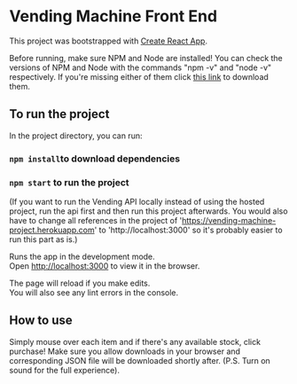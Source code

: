 # Vending Machine Front End

This project was bootstrapped with [Create React App](https://github.com/facebook/create-react-app).

Before running, make sure NPM and Node are installed! You can check the versions of NPM and Node with the commands "npm -v" and "node -v" respectively. If you're missing either of them click [this link](https://www.npmjs.com/get-npm) to download them.

## To run the project

In the project directory, you can run:

### `npm install`to download dependencies 

### `npm start` to run the project

(If you want to run the Vending API locally instead of using the hosted project, run the api first and then run this project afterwards. You would also have to change all references in the project of 'https://vending-machine-project.herokuapp.com' to 'http://localhost:3000' so it's probably easier to run this part as is.)

Runs the app in the development mode.\
Open [http://localhost:3000](http://localhost:3000) to view it in the browser.

The page will reload if you make edits.\
You will also see any lint errors in the console.

## How to use
 
Simply mouse over each item and if there's any available stock, click purchase! Make sure you allow downloads in your browser and corresponding JSON file will be downloaded shortly after. (P.S. Turn on sound for the full experience). 

